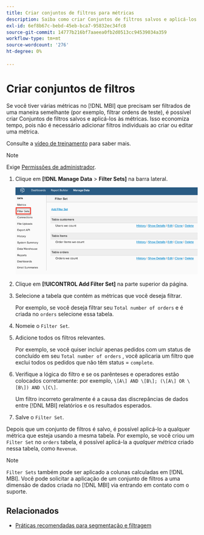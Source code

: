 ```yaml
---
title: Criar conjuntos de filtros para métricas
description: Saiba como criar Conjuntos de filtros salvos e aplicá-los às métricas.
exl-id: 6ef8b67c-bebd-45eb-bca7-95832ec34fc8
source-git-commit: 14777b216bf7aaeea0fb2d0513cc94539034a359
workflow-type: tm+mt
source-wordcount: '276'
ht-degree: 0%

---
```


# Criar conjuntos de filtros

Se você tiver várias métricas no [!DNL MBI] que precisam ser filtrados de uma maneira semelhante (por exemplo, filtrar ordens de teste), é possível criar Conjuntos de filtros salvos e aplicá-los às métricas. Isso economiza tempo, pois não é necessário adicionar filtros individuais ao criar ou editar uma métrica.

Consulte a [vídeo de treinamento](https://experienceleague.adobe.com/docs/commerce-knowledge-base/kb/how-to/mbi-training-video-filter-sets.html?lang=en) para saber mais.

>[!NOTE]
>
>Exige [Permissões de administrador](../../administrator/user-management/user-management.md).

1. Clique em **[!DNL Manage Data** > **Filter Sets]** na barra lateral.

   ![](../../assets/create-filter-sets.png)

1. Clique em **[!UICONTROL Add Filter Set]** na parte superior da página.

1. Selecione a tabela que contém as métricas que você deseja filtrar.

   Por exemplo, se você deseja filtrar seu `Total number of orders` e é criada no `orders` selecione essa tabela.

1. Nomeie o `Filter Set`.

1. Adicione todos os filtros relevantes.

   Por exemplo, se você quiser incluir apenas pedidos com um status de concluído em seu `Total number of orders` , você aplicaria um filtro que exclui todos os pedidos que não têm status = `complete`.

1. Verifique a lógica do filtro e se os parênteses e operadores estão colocados corretamente: por exemplo, `\[A\] AND \[B\]; (\[A\] OR \[B\]) AND \[C\]`.

   Um filtro incorreto geralmente é a causa das discrepâncias de dados entre [!DNL MBI] relatórios e os resultados esperados.

1. Salve o `Filter Set`.

Depois que um conjunto de filtros é salvo, é possível aplicá-lo a qualquer métrica que esteja usando a mesma tabela. Por exemplo, se você criou um `Filter Set` no `orders` tabela, é possível aplicá-la a *qualquer métrica* criado nessa tabela, como `Revenue`.

>[!NOTE]
>
>`Filter Sets` também pode ser aplicado a colunas calculadas em [!DNL MBI]. Você pode solicitar a aplicação de um conjunto de filtros a uma dimensão de dados criada no [!DNL MBI] via entrando em contato com o suporte.

## Relacionados

* [Práticas recomendadas para segmentação e filtragem](../../best-practices/segment-filter.md)
